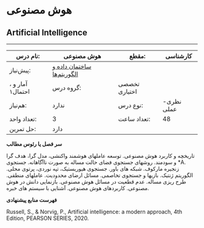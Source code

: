 # هوش مصنوعی
## Artificial Intelligence
_______________________________________________________________________________
| نام درس:    | هوش مصنوعی                                                                                    | مقطع:       | کارشناسی      |
| ----------- | --------------------------------------------------------------------------------------------- | ----------- | ------------- |
| پیش‌نیاز:   | [ساختمان داده و الگوریتم‌ها](../mandatory/Data-Structures-and-Algorithms.md)
، آمار و احتمال۱ | گروه درس:   | تخصصی اختیاری |
| هم‌نیاز:    | ندارد                                                                                         | نوع درس:    | نظری-عملی     |
| تعداد واحد: | 3                                                                                             | تعداد ساعت: | 48            |
| حل تمرین:   |  دارد                                                                                         |             |               |

**سر فصل یا رئوس مطالب**

تاریخچه و کاربرد هوش مصنوعی. توسعه عاملهای هوشمند واکنشی، مدل گرا، هدف گرا و سودمند. روشهای جستجوی فضای حالت مساله به صورت ناآگاهانه. جستجوی \*A. زنجیره مارکوف. شبکه های باور. جستجوی هیوریستیک، تپه نوردی، پرتوی محلی. الگوریتم ژنتیک. بازیها و جستجوی تخاصمی. مسائل ارضای محدودیت. عاملهای منطقی. طرح ریزی مساله. عدم قطعیت در مسائل هوش مصنوعی. بازنمایی دانش در هوش مصنوعی. کاربردهای هوش مصنوعی. آشنایی با سیستم های خبره.

**فهرست منابع پیشنهادی**

Russell, S., & Norvig, P., Artificial intelligence: a modern approach, 4th Edition, PEARSON SERIES, 2020.
